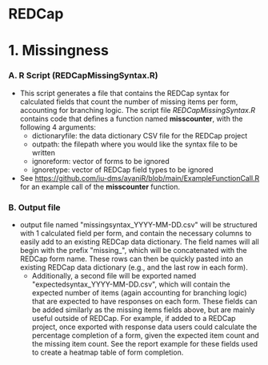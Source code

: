 # REDCap

# 1. Missingness
### A. R Script (REDCapMissingSyntax.R)
  * This script generates a file that contains the REDCap syntax for calculated fields that count the number of missing items per form, accounting for branching logic. The script file <i>REDCapMissingSyntax.R</i> contains code that defines a function named **misscounter**, with the following 4 arguments:
    * dictionaryfile: the data dictionary CSV file for the REDCap project 
    * outpath: the filepath where you would like the syntax file to be written
    * ignoreform: vector of forms to be ignored
    * ignoretype: vector of REDCap field types to be ignored
  * See https://github.com/iu-dms/ayaniR/blob/main/ExampleFunctionCall.R for an example call of the **misscounter** function.

### B. Output file
   * output file named "missingsyntax_YYYY-MM-DD.csv" will be structured with 1 calculated field per form, and contain the necessary columns to easily add to an existing REDCap data dictionary. The field names will all begin with the prefix "missing_", which will be concatenated with the REDCap form name. These rows can then be quickly pasted into an existing REDCap data dictionary (e.g., and the last row in each form).
      *	Additionally, a second file will be exported named "expectedsyntax_YYYY-MM-DD.csv", which will contain the expected number of items (again accounting for branching logic) that are expected to have responses on each form. These fields can be added similarly as the missing items fields above, but are mainly useful outside of REDCap. For example, if added to a REDCap project, once exported with response data users could calculate the percentage completion of a form, given the expected item count and the missing item count. See the report example for these fields used to create a heatmap table of form completion.
